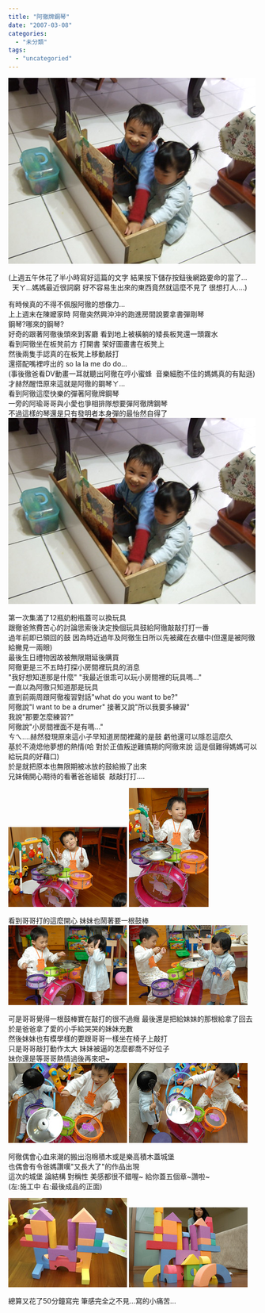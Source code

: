 ```yaml
---
title: "阿徹牌鋼琴"
date: "2007-03-08"
categories: 
  - "未分類"
tags: 
  - "uncategoried"
---
```


![](images/414278112_3de67e54a1.jpg)

(上週五午休花了半小時寫好這篇的文字 結果按下儲存按鈕後網路要命的當了...  
  天ㄚ...媽媽最近很詞窮 好不容易生出來的東西竟然就這麼不見了 很想打人....)  
  
有時候真的不得不佩服阿徹的想像力...  
上上週末在陳嬤家時 阿徹突然興沖沖的跑進房間說要拿書彈剛琴  
鋼琴?哪來的鋼琴?  
好奇的跟著阿徹後頭來到客廳 看到地上被橫躺的矮長板凳還一頭霧水  
看到阿徹坐在板凳前方 打開書 架好圖畫書在板凳上  
然後兩隻手認真的在板凳上移動敲打  
還搭配嘴裡哼出的 so la la me do do...  
(事後徹爸看DV動畫一耳就聽出阿徹在哼小蜜蜂  音樂細胞不佳的媽媽真的有點遜)  
才赫然醒悟原來這就是阿徹的鋼琴ㄚ...  
看到阿徹這麼快樂的彈著阿徹牌鋼琴   
一旁的阿瑜哥哥與小愛也爭相排隊想要彈阿徹牌鋼琴  
不過這樣的琴還是只有發明者本身彈的最怡然自得了   
![](images/414278112_3de67e54a1.jpg)

第一次集滿了12瓶奶粉瓶蓋可以換玩具  
跟徹爸煞費苦心的討論思索後決定換個玩具鼓給阿徹敲敲打打一番  
過年前即已領回的鼓 因為時近過年及阿徹生日所以先被藏在衣櫃中(但還是被阿徹給撇見一兩眼)  
最後生日禮物因故被無限期延後購買  
阿徹更是三不五時打探小房間裡玩具的消息  
"我好想知道那是什麼" "我最近很乖可以玩小房間裡的玩具嗎..."  
一直以為阿徹只知道那是玩具  
直到前兩周跟阿徹複習對話"what do you want to be?"  
阿徹說"I want to be a drumer" 接著又說"所以我要多練習"  
我說"那要怎麼練習?"  
阿徹說"小房間裡面不是有嗎..."  
ㄘㄟ....赫然發現原來這小子早知道房間裡藏的是鼓 虧他還可以隱忍這麼久  
基於不澆熄他夢想的熱情(哈 對於正值叛逆難搞期的阿徹來說 這是個難得媽媽可以給玩具的好藉口)  
於是就把原本也無限期被冰放的鼓給搬了出來   
兄妹倆開心期待的看著爸爸組裝  敲敲打打....  
  
![](images/414282439_6a93b65432_m.jpg) ![](images/414281973_c1ac149b3f_m.jpg)  
  
看到哥哥打的這麼開心 妹妹也鬧著要一根鼓棒  
![](images/414281475_12dad514c0_m.jpg) ![](images/414280929_150af3f055_m.jpg)  
  
可是哥哥覺得一根鼓棒實在敲打的很不過癮 最後還是把給妹妹的那根給拿了回去  
於是爸爸拿了愛的小手給哭哭的妹妹充數  
然後妹妹也有模學樣的要跟哥哥一樣坐在椅子上敲打  
只是哥哥敲打動作太大 妹妹被逼的怎麼都喬不好位子  
妹你還是等哥哥熱情過後再來吧~  
![](images/414280386_6629262703_m.jpg) ![](images/414279862_109e696c34_m.jpg)  
  
阿徹偶會心血來潮的搬出泡棉積木或是樂高積木蓋城堡  
也偶會有令爸媽讚嘆"又長大了"的作品出現  
這次的城堡 論結構 對稱性 美感都很不錯喔~ 給你蓋五個章~讚啦~  
(左:施工中 右:最後成品的正面)  
  
![](images/414289482_95919b6d25_m.jpg) ![](images/414288404_1c5c6b41b0_m.jpg)  
  
總算又花了50分鐘寫完 筆感完全之不見...寫的小痛苦...
